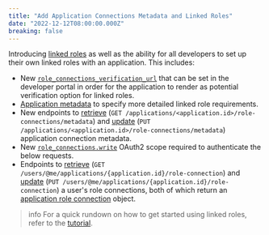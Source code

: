 ```yaml
---
title: "Add Application Connections Metadata and Linked Roles"
date: "2022-12-12T08:00:00.000Z"
breaking: false
---
```


Introducing [linked roles](https://discord.com/blog/connected-accounts-functionality-boost-linked-roles) as well as the ability for all developers to set up their own linked roles with an application. This includes:

* New [`role_connections_verification_url`](#DOCS_RESOURCES_APPLICATION/application-object) that can be set in the developer portal in order for the application to render as potential verification option for linked roles.
* [Application metadata](#DOCS_RESOURCES_APPLICATION_ROLE_CONNECTION_METADATA/application-role-connection-metadata-object) to specify more detailed linked role requirements.
* New endpoints to [retrieve](#DOCS_RESOURCES_APPLICATION_ROLE_CONNECTION_METADATA/get-application-role-connection-metadata-records) (`GET /applications/<application.id>/role-connections/metadata`) and [update](#DOCS_RESOURCES_APPLICATION_ROLE_CONNECTION_METADATA/update-application-role-connection-metadata-records) (`PUT /applications/<application.id>/role-connections/metadata`) application connection metadata.
* New [`role_connections.write`](#DOCS_TOPICS_OAUTH2/shared-resources-oauth2-scopes) OAuth2 scope required to authenticate the below requests.
* Endpoints to [retrieve](#DOCS_RESOURCES_USER/get-current-user-application-role-connection) (`GET /users/@me/applications/{application.id}/role-connection`) and [update](#DOCS_RESOURCES_USER/update-current-user-application-role-connection) (`PUT /users/@me/applications/{application.id}/role-connection`) a user's role connections, both of which return an [application role connection](#DOCS_RESOURCES_USER/application-role-connection-object) object.

> info
> For a quick rundown on how to get started using linked roles, refer to the [tutorial](#DOCS_TUTORIALS_CONFIGURING_APP_METADATA_FOR_LINKED_ROLES).
